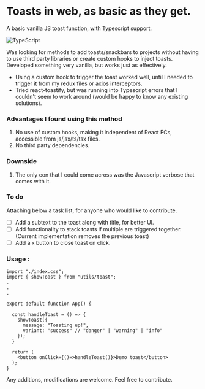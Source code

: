 # Toasts in web, as basic as they get.
A basic vanilla JS toast function, with Typescript support.

![TypeScript](https://img.shields.io/badge/typescript-%23007ACC.svg?style=for-the-badge&logo=typescript&logoColor=white)

Was looking for methods to add toasts/snackbars to projects without having to use third party libraries or create custom hooks to inject toasts.
Developed something very vanilla, but works just as effectively. 

- Using a custom hook to trigger the toast worked well, until I needed to trigger it from my redux files or axios interceptors.
- Tried react-toastify, but was running into Typescript errors that I couldn't seem to work around (would be happy to know any existing solutions).

### Advantages I found using this method
1. No use of custom hooks, making it independent of React FCs, accessible from js/jsx/ts/tsx files.
2. No third party dependencies.

### Downside 
1. The only con that I could come across was the Javascript verbose that comes with it.

### To do
Attaching below a task list, for anyone who would like to contribute.

- [ ] Add a subtext to the toast along with title, for better UI.
- [ ] Add functionality to stack toasts if multiple are triggered together. (Current implementation removes the previous toast)
- [ ] Add a `x` button to close toast on click.

### Usage : 

```tsx
import "./index.css";
import { showToast } from "utils/toast";
.
.
.

export default function App() {

  const handleToast = () => {
    showToast({
      message: "Toasting up!",
      variant: "success" // "danger" | "warning" | "info"
    });
  }

  return (
    <button onClick={()=>handleToast()}>Demo toast</button>
  );
}

```

Any additions, modifications are welcome. Feel free to contribute.

